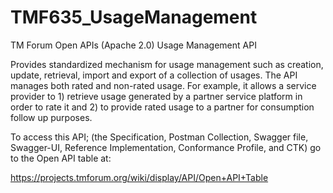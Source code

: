 # TMF635_UsageManagement
TM Forum Open APIs (Apache 2.0) Usage Management API

Provides standardized mechanism for usage management such as creation,
update, retrieval, import and export of a collection of usages. The API
manages both rated and non-rated usage. For example, it allows a service
provider to 1) retrieve usage generated by a partner service platform in
order to rate it and 2) to provide rated usage to a partner for
consumption follow up purposes.

To access this API; (the Specification, Postman Collection, Swagger file, Swagger-UI, 
Reference Implementation, Conformance Profile, and CTK) go to the Open API table at:

https://projects.tmforum.org/wiki/display/API/Open+API+Table
